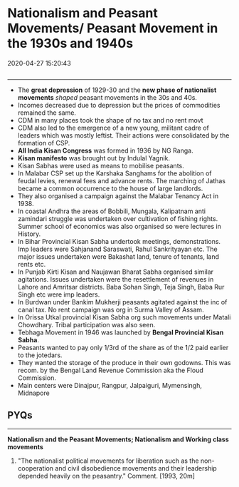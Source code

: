 # Nationalism and Peasant Movements/ Peasant Movement in the 1930s and 1940s

2020-04-27 15:20:43

```toc
```

---

- The **great depression** of 1929-30 and the **new phase of nationalist movements** *shaped* peasant movements in the 30s and 40s.
- Incomes decreased due to depression but the prices of commodities remained the same.
- CDM in many places took the shape of no tax and no rent movt
- CDM also led to the emergence of a new young, militant cadre of leaders which was mostly leftist. Their actions were consolidated by the formation of CSP.
- **All India Kisan Congress** was formed in 1936 by NG Ranga.
- **Kisan manifesto** was brought out by Indulal Yagnik.
- Kisan Sabhas were used as means to mobilise peasants.
- In Malabar CSP set up the Karshaka Sanghams for the abolition of feudal levies, renewal fees and advance rents. The marching of Jathas became a common occurrence to the house of large landlords.
- They also organised a campaign against the Malabar Tenancy Act in 1938.
- In coastal Andhra the areas of Bobbili, Mungala, Kalipatnam anti zamindari struggle was undertaken over cultivation of fishing rights. Summer school of economics was also organised so were lectures in History.
- In Bihar Provincial Kisan Sabha undertook meetings, demonstrations. Imp leaders were Sahjanand Saraswati, Rahul Sankrityayan etc. The major issues undertaken were Bakashat land, tenure of tenants, land rents etc.
- In Punjab Kirti Kisan and Naujawan Bharat Sabha organised similar agitations. Issues undertaken were the resettlement of revenues in Lahore and Amritsar districts. Baba Sohan Singh, Teja Singh, Baba Rur Singh etc were imp leaders.
- In Burdwan under Bankim Mukherji peasants agitated against the inc of canal tax. No rent campaign was org in Surma Valley of Assam.
- In Orissa Utkal provincial Kisan Sabha org such movements under Matali Chowdhary. Tribal participation was also seen.
- Tebhaga Movement in 1946 was launched by **Bengal Provincial Kisan Sabha**.
- Peasants wanted to pay only 1/3rd of the share as of the 1/2 paid earlier to the jotedars.
- They wanted the storage of the produce in their own godowns. This was recom. by the Bengal Land Revenue Commission aka the Floud Commission.
- Main centers were Dinajpur, Rangpur, Jalpaiguri, Mymensingh, Midnapore

## PYQs

---

**Nationalism and the Peasant Movements; Nationalism and Working** **class movements**

1. "The nationalist political movements for liberation such as the non-cooperation and civil disobedience movements and their leadership depended heavily on the peasantry." Comment. [1993, 20m]
